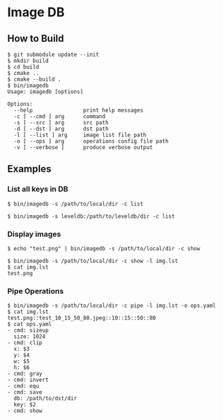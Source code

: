 # Image DB

## How to Build ##

```
$ git submodule update --init
$ mkdir build
$ cd build
$ cmake ..
$ cmake --build .
$ bin/imagedb
Usage: imagedb [options]

Options:
  --help                print help messages
  -c [ --cmd ] arg      command
  -s [ --src ] arg      src path
  -d [ --dst ] arg      dst path
  -l [ --list ] arg     image list file path
  -o [ --ops ] arg      operations config file path
  -v [ --verbose ]      produce verbose output
```

## Examples ##

### List all keys in DB ###

```
$ bin/imagedb -s /path/to/local/dir -c list
```

```
$ bin/imagedb -s leveldb:/path/to/leveldb/dir -c list
```

### Display images ###

```
$ echo "test.png" | bin/imagedb -s /path/to/local/dir -c show
```

```
$ bin/imagedb -s /path/to/local/dir -c show -l img.lst
$ cat img.lst
test.png
```

### Pipe Operations ###

```
$ bin/imagedb -s /path/to/local/dir -c pipe -l img.lst -o ops.yaml
$ cat img.lst
test.png::test_10_15_50_80.jpeg::10::15::50::80
$ cat ops.yaml
- cmd: sizeup
  size: 1024
- cmd: clip
  x: $3
  y: $4
  w: $5
  h: $6
- cmd: gray
- cmd: invert
- cmd: equ
- cmd: save
  db: /path/to/dst/dir
  key: $2
- cmd: show
```
